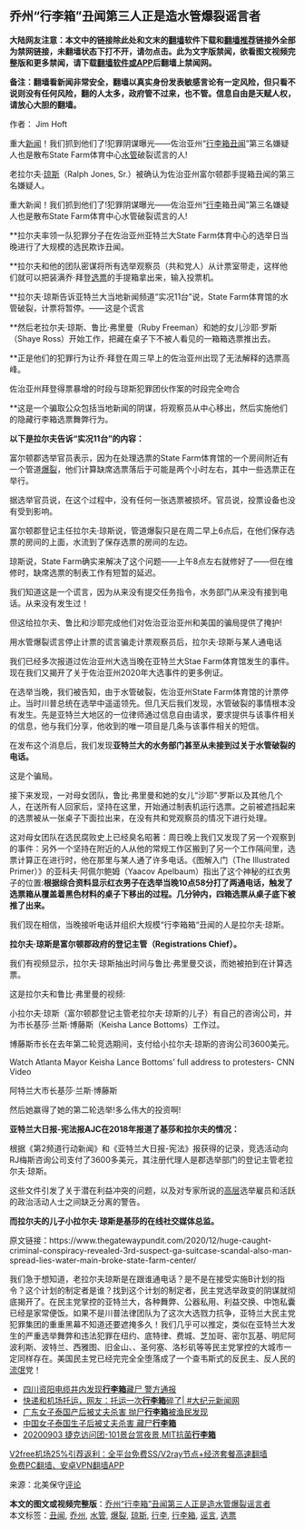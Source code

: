  <h2>乔州“行李箱”丑闻第三人正是造水管爆裂谣言者</h2> <p class="notice"><b>大陆网友注意：本文中的链接除此处和文末的<a href="https://github.com/bannedbook/fanqiang" >翻墙</a>软件下载和<a href="https://github.com/killgcd/justmysocks/blob/master/README.md">翻墙推荐</a>链接外全部为禁网链接，未翻墙状态下打不开，请勿点击。此为文字版禁闻，欲看图文视频完整版和更多禁闻，请下载<a href="https://github.com/bannedbook/fanqiang">翻墙软件或APP</a>后翻墙上禁闻网。</p><p>备注：翻墙看新闻非常安全，翻墙以真实身份发表敏感言论有一定风险，但只看不说则没有任何风险，翻的人太多，政府管不过来，也不管。信息自由是天赋人权，请放心大胆的翻墙。</b></p>  <div class="entry"> <p>作者： Jim Hoft</p> <p id="summary">重大<span class='wp_keywordlink_affiliate'><a href="https://www.bannedbook.org/" title="新闻">新闻</a></span>！我们抓到他们了!犯罪阴谋曝光——佐治亚州“<a href="https://www.bannedbook.org/bnews/tag/%e8%a1%8c%e6%9d%8e%e7%ae%b1/" class="st_tag internal_tag" rel="tag" title="标签 行李箱 下的日志">行李箱</a><a href="https://www.bannedbook.org/bnews/tag/%e4%b8%91%e9%97%bb/" class="st_tag internal_tag" rel="tag" title="标签 丑闻 下的日志">丑闻</a>”第三名嫌疑人也是散布State Farm体育中心<a href="https://www.bannedbook.org/bnews/tag/%E6%B0%B4%E7%AE%A1/" class="st_tag internal_tag" rel="tag" title="标签 水管 下的日志">水管</a>破裂谎言的人!</p> <p id="conimg">老拉尔夫·<a href="https://www.bannedbook.org/bnews/tag/%E7%90%BC%E6%96%AF/" class="st_tag internal_tag" rel="tag" title="标签 琼斯 下的日志">琼斯</a>（Ralph Jones, Sr.）被确认为佐治亚州富尔顿郡手提箱丑闻的第三名嫌疑人。</p> <p>重大新闻！我们抓到他们了!犯罪阴谋曝光——佐治亚州“<a href="https://www.bannedbook.org/bnews/tag/%E8%A1%8C%E6%9D%8E/" class="st_tag internal_tag" rel="tag" title="标签 行李 下的日志">行李</a>箱丑闻”第三名嫌疑人也是散布State Farm体育中心水管破裂谎言的人!</p> <p>**拉尔夫率领一队犯罪分子在佐治亚州亚特兰大State Farm体育中心的选举日当晚进行了大规模的选民欺诈丑闻。</p> <p>**拉尔夫和他的团队密谋将所有选举观察员（共和党人）从计票室带走，这样他们就可以把装满乔·拜登<a href="https://www.bannedbook.org/bnews/tag/%E9%80%89%E7%A5%A8/" class="st_tag internal_tag" rel="tag" title="标签 选票 下的日志">选票</a>的手提箱拿出来，输入投票机。</p> <p>**拉尔夫·琼斯告诉亚特兰大当地新闻频道“实况11台”说，State Farm体育馆的水管破裂，计票将暂停。——这是个谎言</p> <p>**然后老拉尔夫·琼斯、鲁比·弗里曼（Ruby Freeman）和她的女儿沙耶·罗斯（Shaye Ross）开始工作，把藏在桌子下不被人看见的一箱箱选票推出去。</p> <p>**正是他们的犯罪行为让乔·拜登在周三早上的佐治亚州出现了无法解释的选票高峰。</p> <p>佐治亚州拜登得票暴增的时段与琼斯犯罪团伙作案的时段完全吻合</p>  <p>**这是一个骗取公众包括当地新闻的阴谋，将观察员从中心移出，然后实施他们的隐藏行李箱选票舞弊行为。</p> <p><strong>以下是拉尔夫告诉“实况11台”的内容：</strong></p> <p>富尔顿郡选举官员表示，因为在处理选票的State Farm体育馆的一个房间附近有一个管道<a href="https://www.bannedbook.org/bnews/tag/%E7%88%86%E8%A3%82/" class="st_tag internal_tag" rel="tag" title="标签 爆裂 下的日志">爆裂</a>，他们计算缺席选票落后于可能是两个小时左右，其中一些选票正在举行。</p> <p>据选举官员说，在这个过程中，没有任何一张选票被损坏。官员说，投票设备也没有受到影响。</p> <p>富尔顿郡登记主任拉尔夫·琼斯说，管道爆裂只是在周二早上6点后，在他们保存选票的房间的上面，水流到了保存选票的房间的左边。</p> <p>琼斯说，State Farm确实来解决了这个问题——上午8点左右就修好了——但在维修时，缺席选票的制表工作有短暂的延迟。</p> <p>我们知道这是一个谎言，因为从来没有提交任务指令，水务部门从来没有接到电话。从来没有发生过！</p> <p>但这给拉尔夫、鲁比和沙耶完成他们对佐治亚治亚州和美国的骗局提供了掩护!</p> <p>用水管爆裂谎言停止计票的谎言骗走计票观察员后，拉尔夫·琼斯与某人通电话</p> <p>我们已经多次报道过佐治亚州大选当晚在亚特兰大Stae Farm体育馆发生的事件。现在我们又揭开了关于佐治亚州2020年大选事件的更多例证。</p>  <p>在选举当晚，我们被告知，由于水管破裂，佐治亚州State Farm体育馆的计票停止。当时川普总统在选举中遥遥领先。但几天后我们发现，水管破裂的事情根本没有发生。先是亚特兰大地区的一位律师通过信息自由请求，要求提供与该事件相关的信息，他与我们分享，他收到的唯一项目是几条与该事件相关的短信。</p> <p>在发布这个消息后，我们发现<strong>亚特兰大的水务部门甚至从未接到过关于水管破裂的电话。</strong></p> <p>这是个骗局。</p> <p>接下来发现，一对母女团队，鲁比·弗里曼和她的女儿“沙耶”·罗斯以及其他几个人，在送所有人回家后，坚持在这里，开始通过制表机运行选票。之前被遮挡起来的选票被从一张桌子下面拉出来，在没有共和党观察员的情况下进行处理。</p> <p>这对母女团队在选民腐败史上已经臭名昭著：周日晚上我们又发现了另一个观察到的事件：另外一个坚持在附近的人从他的常规工作区搬到了另一个工作隔间里，选票计算正在进行时，他在那里与某人通了许多电话。《图解入门（The Illustrated Primer）》的亚科夫·阿佩尔鲍姆（Yaacov Apelbaum）指出了这个神秘的红衣男子的位置:<strong>根据综合资料显示红衣男子在选举当晚10点58分打了两通电话，触发了选票箱从覆盖着黑色材料的桌子下移出的过程。几分钟内，四箱选票从桌子底下被推了出来。</strong></p> <p>我们现在相信，当晚接听电话并组织大规模“行李箱箱“丑闻的人是拉尔夫·琼斯。</p> <p><strong>拉尔夫·琼斯是富尔顿郡政府的登记主管（Registrations Chief）。</strong></p> <p>我们有视频显示，拉尔夫·琼斯抽出时间与鲁比·弗里曼交谈，而她被拍到在计算选票。</p> <p>这是拉尔夫和鲁比·弗里曼的视频:</p> <p></p>  <p>小拉尔夫·琼斯（富尔顿郡登记主管老拉尔夫·琼斯的儿子）有自己的咨询公司，并为市长基莎·兰斯·博藤斯（Keisha Lance Bottoms）工作过。</p> <p>博藤斯市长在去年第二轮竞选期间，支付给小拉尔夫·琼斯的咨询公司3600美元。</p> <p>Watch Atlanta Mayor Keisha Lance Bottoms&#8217; full address to protesters- CNN Video</p> <p>阿特兰大市长基莎·兰斯·博藤斯</p> <p>然后她赢得了她的第二轮选举!多么伟大的投资啊!</p> <p><strong>亚特兰大日报-宪法报AJC在2018年报道了基莎和拉尔夫的情况：</strong></p> <p>根据《第2频道行动新闻》和《亚特兰大日报-宪法》报获得的记录，竞选活动向RJ梅斯咨询公司支付了3600多美元，其注册代理人是郡选举部门的登记主管老拉尔夫·琼斯。</p> <p>这些文件引发了关于潜在利益冲突的问题，以及对专家所说的<span class='wp_keywordlink_affiliate'><a href="https://www.bannedbook.org/bnews/ccpdope/" title="中共高层内幕" target="_blank">高层</a></span>选举雇员和活跃的政治活动人士之间缺乏分离的警告。</p> <p><strong>而拉尔夫的儿子小拉尔夫·琼斯是基莎的在线社交媒体总监。</strong></p> <p>原文链接：https://www.thegatewaypundit.com/2020/12/huge-caught-criminal-conspiracy-revealed-3rd-suspect-ga-suitcase-scandal-also-man-spread-lies-water-main-broke-state-farm-center/</p>  <p>我们急于想知道，老拉尔夫琼斯是在跟谁通电话？是不是在接受实施B计划的指令？这个计划的制定者是谁？找到这个计划的制定者，民主党选举政变的阴谋就彻底揭开了。在民主党掌控的亚特兰大，各种舞弊、公器私用、利益交换、中饱私囊已经是家常便饭。如果不是川普法律团队为了这次大选戮力抗争，亚特兰大民主党犯罪集团的重重黑幕不知道还要遮掩多久！我们几乎可以推定，类似在亚特兰大发生的严重选举舞弊和违法犯罪在纽约、底特律、费城、芝加哥、密尔瓦基、明尼阿波利斯、波特兰、西雅图、旧金山、、圣何塞、洛杉矶等等民主党掌控的大城市一定同样存在。美国民主党已经完完全全堕落成了一个查韦斯式的反民主、反人民的<span class='wp_keywordlink'><a href="https://www.bannedbook.org/forum11/topic282.html" title="禁片：评中国共产党的流氓本性" target="_blank">流氓</a></span>党！</p> <ul class='op-related-articles' title='相关阅读'> <li><a href='https://www.bannedbook.org/bnews/baitai/20201013/1412896.html' target='_blank'>四川资阳电缆井内发现<b>行李箱</b>藏尸 警方通报</a></li> <li><a href='https://www.bannedbook.org/bnews/bannedvideo/20200918/1398514.html' target='_blank'>快递和机场托运，网友：托运一次<b>行李箱</b>碎了| #大纪元新闻网</a></li> <li><a href='https://www.bannedbook.org/bnews/baitai/20200916/1397295.html' target='_blank'>广东女子泰国产后被丈夫杀害 抛尸<b>行李箱</b>被渔民发现</a></li> <li><a href='https://www.bannedbook.org/bnews/baitai/20200914/1395989.html' target='_blank'>中国女子泰国生子后被丈夫杀害 藏尸<b>行李箱</b></a></li> <li><a href='https://www.bannedbook.org/bnews/taiwannews/20200904/1390528.html' target='_blank'>20200903 捷克访问团-101景台赏夜景,MIT抗菌<b>行李箱</b></a></li> </ul> <p class="texttj"> <a href="https://github.com/bannedbook/fanqiang/wiki/V2ray%E6%9C%BA%E5%9C%BA" target="_blank">V2free机场25%引荐返利：全平台免费SS/V2ray节点+经济套餐高速翻墙</a><br/> <a href="https://github.com/bannedbook/fanqiang/wiki/%E7%A6%81%E9%97%BB%E7%BD%91%E5%AE%89%E5%8D%93%E7%BF%BB%E5%A2%99%E6%96%B0%E9%97%BBAPP" target="_blank">免费PC翻墙、安卓VPN翻墙APP</a></p><p> 来源：北美保守<span class='wp_keywordlink_affiliate'><a href="https://www.bannedbook.org/bnews/comments/" title="新闻评论" target="_blank">评论</a></span> </p><a name='sharetosocial'></a>       <div><b>本文的图文或视频完整版</b>：<a href='https://www.bannedbook.org/bnews/topimagenews/20201208/1443834.html'>乔州“行李箱”丑闻第三人正是造水管爆裂谣言者</a></div>  </div><!--END ENTRY--> <div class="postfooter"> <div>本文标签：<a href="https://www.bannedbook.org/bnews/tag/%e4%b8%91%e9%97%bb/" rel="tag">丑闻</a>, <a href="https://www.bannedbook.org/bnews/tag/%E4%B9%94%E5%B7%9E/" rel="tag">乔州</a>, <a href="https://www.bannedbook.org/bnews/tag/%E6%B0%B4%E7%AE%A1/" rel="tag">水管</a>, <a href="https://www.bannedbook.org/bnews/tag/%E7%88%86%E8%A3%82/" rel="tag">爆裂</a>, <a href="https://www.bannedbook.org/bnews/tag/%E7%90%BC%E6%96%AF/" rel="tag">琼斯</a>, <a href="https://www.bannedbook.org/bnews/tag/%E8%A1%8C%E6%9D%8E/" rel="tag">行李</a>, <a href="https://www.bannedbook.org/bnews/tag/%e8%a1%8c%e6%9d%8e%e7%ae%b1/" rel="tag">行李箱</a>, <a href="https://www.bannedbook.org/bnews/tag/%E8%B0%A3%E8%A8%80/" rel="tag">谣言</a>, <a href="https://www.bannedbook.org/bnews/tag/%E9%80%89%E7%A5%A8/" rel="tag">选票</a></div>  </div><!--END POSTFOOTER--> 